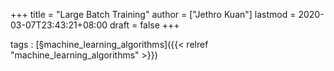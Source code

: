+++
title = "Large Batch Training"
author = ["Jethro Kuan"]
lastmod = 2020-03-07T23:43:21+08:00
draft = false
+++

tags
: [§machine\_learning\_algorithms]({{< relref "machine_learning_algorithms" >}})
